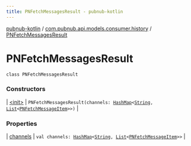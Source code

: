 ```yaml
---
title: PNFetchMessagesResult - pubnub-kotlin
---
```


[pubnub-kotlin](../../index.html) / [com.pubnub.api.models.consumer.history](../index.html) / [PNFetchMessagesResult](./index.html)

# PNFetchMessagesResult

`class PNFetchMessagesResult`

### Constructors

| [&lt;init&gt;](-init-.html) | `PNFetchMessagesResult(channels: `[`HashMap`](https://kotlinlang.org/api/latest/jvm/stdlib/kotlin.collections/-hash-map/index.html)`<`[`String`](https://kotlinlang.org/api/latest/jvm/stdlib/kotlin/-string/index.html)`, `[`List`](https://kotlinlang.org/api/latest/jvm/stdlib/kotlin.collections/-list/index.html)`<`[`PNFetchMessageItem`](../-p-n-fetch-message-item/index.html)`>>)` |

### Properties

| [channels](channels.html) | `val channels: `[`HashMap`](https://kotlinlang.org/api/latest/jvm/stdlib/kotlin.collections/-hash-map/index.html)`<`[`String`](https://kotlinlang.org/api/latest/jvm/stdlib/kotlin/-string/index.html)`, `[`List`](https://kotlinlang.org/api/latest/jvm/stdlib/kotlin.collections/-list/index.html)`<`[`PNFetchMessageItem`](../-p-n-fetch-message-item/index.html)`>>` |

